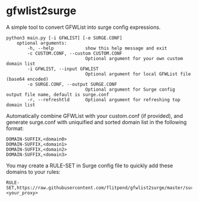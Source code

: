 # gfwlist2surge
A simple tool to convert GFWList into surge config expressions.

```
python3 main.py [-i GFWLIST] [-o SURGE.CONF]
    optional arguments:
        -h, --help            show this help message and exit
        -c CUSTOM.CONF, --custom CUSTOM.CONF
                              Optional argument for your own custom domain list
        -i GFWLIST, --input GFWLIST
                              Optional argument for local GFWList file (base64 encoded)
        -o SURGE.CONF, --output SURGE.CONF
                              Optional argument for Surge config output file name, default is surge.conf
        -r, --refreshtld      Optional argument for refreshing top domain list
```

Automatically combine GFWList with your custom.conf (if provided), and generate surge.conf with uniquified and sorted domain list in the following format:

```
DOMAIN-SUFFIX,<domain0>
DOMAIN-SUFFIX,<domain1>
DOMAIN-SUFFIX,<domain2>
DOMAIN-SUFFIX,<domain3>
```

You may create a RULE-SET in Surge config file to quickly add these domains to your rules:

```
RULE-SET,https://raw.githubusercontent.com/flitpend/gfwlist2surge/master/surge.conf,<your_proxy>
```
